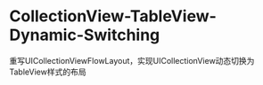 # CollectionView-TableView-Dynamic-Switching
重写UICollectionViewFlowLayout，实现UICollectionView动态切换为TableView样式的布局
